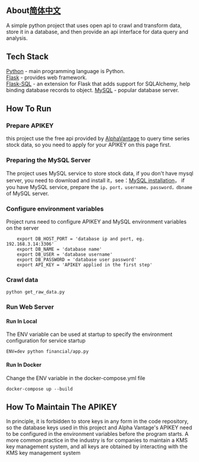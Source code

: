 ## About[简体中文](./README_CN.md)
A simple python project that uses open api to crawl and transform data, store it in a database, and then provide an api interface for data query and analysis.

## Tech Stack
[Python](https://www.python.org/) - main programming language is Python.  
[Flask](https://flask.palletsprojects.com/en/2.3.x/) - provides web framework.  
[Flask-SQL](https://flask-sqlalchemy.palletsprojects.com/en/3.0.x/) - an extension for Flask that adds support for SQLAlchemy, help binding database records to object. 
[MySQL](https://dev.mysql.com/) - popular database server. 


## How To Run
### Prepare APIKEY 
this project use the free api provided by [AlphaVantage](https://www.alphavantage.co/documentation/) to query time series stock data, so you need to apply for your APIKEY on this page first.


### Preparing the MySQL Server 
The project uses MySQL service to store stock data, if you don't have mysql server, you need to download and install it，see：[MySQL installation](https://dev.mysql.com/doc/mysql-installation-excerpt/5.7/en/)， if you have MySQL service, prepare the `ip，port，username，password，dbname` of MySQL server.

### Configure environment variables 
Project runs need to configure APIKEY and MySQL environment variables on the server
```
    export DB_HOST_PORT = 'database ip and port, eg. 192.168.3.14:3306' 
    export DB_NAME = 'database name' 
    export DB_USER = 'database username' 
    export DB_PASSWORD = 'database user password' 
    export API_KEY = 'APIKEY applied in the first step' 
```

### Crawl data 
```
python get_raw_data.py
```


### Run Web Server 
#### Run In Local 
The ENV variable can be used at startup to specify the environment configuration for service startup
```
ENV=dev python financial/app.py
```

#### Run In Docker 
Change the ENV variable in the docker-compose.yml file
```
docker-compose up --build
```


## How To Maintain The APIKEY 
In principle, it is forbidden to store keys in any form in the code repository, so the database keys used in this project and Alpha Vantage's APIKEY need to be configured in the environment variables before the program starts. A more common practice in the industry is for companies to maintain a KMS key management system, and all keys are obtained by interacting with the KMS key management system
